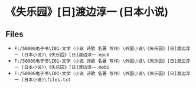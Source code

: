 # 《失乐园》[日]渡边淳一 (日本小说)

## Files

- `F:/5000G电子书\I01-文学（小说 诗歌 名著 写作）\外国小说\《失乐园》[日]渡边淳一 (日本小说)\《失乐园》[日]渡边淳一.epub`
- `F:/5000G电子书\I01-文学（小说 诗歌 名著 写作）\外国小说\《失乐园》[日]渡边淳一 (日本小说)\《失乐园》[日]渡边淳一.mobi`
- `F:/5000G电子书\I01-文学（小说 诗歌 名著 写作）\外国小说\《失乐园》[日]渡边淳一 (日本小说)\files.txt`

